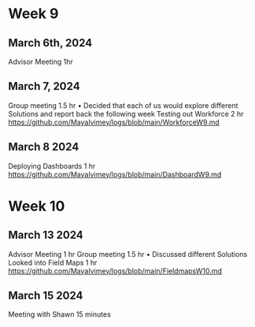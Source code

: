 # Week 9
## March 6th, 2024
Advisor Meeting
1hr
## March 7, 2024 
Group meeting
1.5 hr
•	Decided that each of us would explore different Solutions and report back the following week 
Testing out Workforce
2 hr 
https://github.com/MayaIvimey/logs/blob/main/WorkforceW9.md
## March 8 2024
Deploying Dashboards
1 hr
https://github.com/MayaIvimey/logs/blob/main/DashboardW9.md
# Week 10
## March 13 2024
Advisor Meeting
1 hr
Group meeting
1.5 hr
•	Discussed different Solutions
Looked into Field Maps
1 hr 
https://github.com/MayaIvimey/logs/blob/main/FieldmapsW10.md

## March 15 2024
Meeting with Shawn
15 minutes
